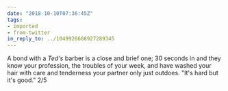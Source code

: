 ```yaml
---
date: "2018-10-10T07:36:45Z"
tags:
- imported
- from-twitter
in_reply_to: ../1049926608927289345
---
```

A bond with a _Ted's_ barber is a close and brief one; 30 seconds in and they know your profession, the troubles of your week, and have washed your hair with care and tenderness your partner only just outdoes. "It's hard but it's good." 2/5
